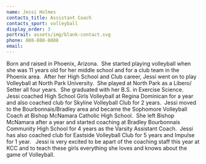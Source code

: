 ```yaml
---
name: Jessi Holmes
contacts_title: Assistant Coach
contacts_sport: volleyball
display_order: 3
portrait: assets/img/blank-contact.svg
phone: 888-888-8888
email:
---
```


Born and raised in Phoenix, Arizona.&nbsp; She started playing volleyball when she was 11 years old for her middle school and for a club team in the Phoenix area.&nbsp; After her High School and Club career, Jessi went on to play Volleyball at North Park University.&nbsp; She played at North Park as a Libero/ Setter all four years.&nbsp; She graduated with her B.S. in Exercise Science.&nbsp; Jessi coached High School Girls Volleyball at Regina Dominican for a year and also coached club for Skyline Volleyball Club for 2 years.&nbsp; Jessi moved to the Bourbonnais/Bradley area and became the Sophomore Volleyball Coach at Bishop McNamara Catholic High School.&nbsp; She left Bishop McNamara after a year and started coaching at Bradley Bourbonnais Community High School for 4 years as the Varsity Assistant Coach.&nbsp; Jessi has also coached club for Eastside Volleyball Club for 5 years and Impulse for 1 year. &nbsp; Jessi is very excited to be apart of the coaching staff this year at KCC and to teach these girls everything she loves and knows about the game of Volleyball.